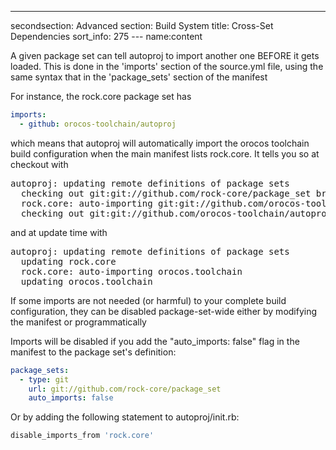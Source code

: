 ---
secondsection: Advanced
section: Build System
title: Cross-Set Dependencies
sort_info: 275
--- name:content

A given package set can tell autoproj to import another one BEFORE it gets
loaded. This is done in the 'imports' section of the source.yml file, using the
same syntax that in the 'package_sets' section of the manifest

For instance, the rock.core package set has

~~~ yaml
imports:
  - github: orocos-toolchain/autoproj
~~~

which means that autoproj will automatically import the orocos toolchain build
configuration when the main manifest lists rock.core. It tells you so at
checkout with

<pre>
autoproj: updating remote definitions of package sets
  checking out git:git://github.com/rock-core/package_set branch=master
  rock.core: auto-importing git:git://github.com/orocos-toolchain/autoproj
  checking out git:git://github.com/orocos-toolchain/autoproj
</pre>

and at update time with

<pre>
autoproj: updating remote definitions of package sets
  updating rock.core
  rock.core: auto-importing orocos.toolchain
  updating orocos.toolchain
</pre>

If some imports are not needed (or harmful) to your complete build
configuration, they can be disabled package-set-wide either by modifying the
manifest or programmatically

Imports will be disabled if you add the "auto_imports: false" flag in the manifest
to the package set's definition:

~~~ yaml
package_sets:
  - type: git
    url: git://github.com/rock-core/package_set
    auto_imports: false
~~~

Or by adding the following statement to autoproj/init.rb:

~~~ ruby
disable_imports_from 'rock.core'
~~~

